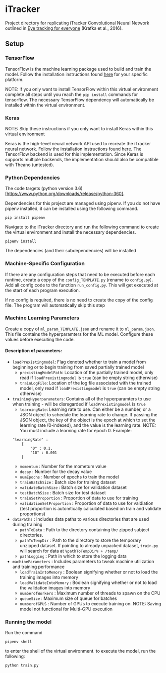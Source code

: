# iTracker
Project directory for replicating iTracker Convolutional Neural Network outlined in [Eye tracking for everyone](http://gazecapture.csail.mit.edu/) (Krafka et al., 2016).

## Setup
### TensorFlow
TensorFlow is the machine learning package used to build and train the model. Follow the installation instructions found [here](https://www.tensorflow.org/install/) for your specific platform. 

NOTE: If you only want to install TensorFlow within this virtual environment complete all steps until you reach the ```pip install``` commands for tensorflow. The necessary TensorFlow dependency will automatically be installed within the virtual environment.

### Keras
NOTE: Skip these instructions if you only want to install Keras within this virtual environment

Keras is the high-level neural network API used to recreate the iTracker neural network. Follow the installation instructions found [here](https://keras.io/#installation). The TensorFlow backend is used for this implementation. Since Keras is supports multiple backends, the implementation should also be compatible with Theano (untested).

### Python Dependencies
The code targets (python version 3.6)[https://www.python.org/downloads/release/python-360]. 

Dependencies for this project are managed using pipenv. If you do not have pipenv installed, it can be installed using the following command.

```
pip install pipenv
```
Navigate to the iTracker directory and run the following command to create the virtual environment and install the necessary dependencies.

```
pipenv install
```
The dependencies (and their subdependencies) will be installed

### Machine-Specific Configuration
If there are any configuration steps that need to be executed before each runtime, create a copy of the ```config_TEMPLATE.py``` (rename to ```config.py```). Add all config code to the function ```run_config.py```. This will get executed at the start of each program execution.

If no config is required, there is no need to create the copy of the config file. The program will automatically skip this step

### Machine Learning Parameters
Create a copy of ```ml_param_TEMPLATE.json``` and rename it to ```ml_param.json```. This file contains the hyperparamters for the ML model. Configure these values before executing the code.

#### Description of parameters:
* `loadPrexistingmodel`: Flag denoted whether to train a model from beginning or to begin training from saved partially trained model
	* `prexistingModelPath`: Location of the partially trained model, only read if `loadPrexistingmodel` is `true` (can be empty string otherwise)
	* `trainLogFile`: Location of the log file associated with the trained model, only read if `loadPrexistingmodel` is `true` (can be empty string otherwise)
* `trainingHyperparameters`: Contains all of the hyperparamters to use when training - will be disregarded if `loadPrexistingmodel` is `true`
	* `learningRate`: Learning rate to use. Can either be a number, or a JSON object to schedule the learning rate to change. If passing the JSON object, the key of the object is the epoch at which to set the learning rate (0-indexed), and the value is the learning rate. NOTE: You must include a learning rate for epoch 0. 
	Example:
	```
	"learningRate" : 
		{
			"0" : 0.1,
			"10" : 0.001
		}
	```
	* `momentum` : Number for the mometum value
	* `decay` : Number for the decay value
	* `numEpochs` : Number of epochs to train the model
	* `trainBatchSize` : Batch size for training dataset
	* `validateBatchSize` : Batch size for validation dataset
	* `testBatchSize` : Batch size for test dataset
	* `trainSetProportion` : Proportion of data to use for training
	* `validationSetProportion` : Proportion of data to use for valdiation (test proportion is automtically calculated based on train and validate proportions)
* `dataPaths` : Includes data paths to various directories that are used during training
	* `pathToData` : Path to the directory containing the zipped subject directories.
	* `pathToTempDir` : Path to the directory to store the temporary unzipped dataset. If pointing to already unpacked dataset, `train.py` will search for data at `%pathToTempDir% + /temp/`
	* `pathLogging` : Path in which to store the logging data
* `machineParameters` : Includes parameters to tweak machine utilization and training performance
	* `loadTrainIntoMemory` : Boolean signifying whether or not to load the training images into memory
	* `loadValidateIntoMemory` : Boolean signifying whether or not to load the validation images into memory
	* `numberofWorkers` : Maximum number of threads to spawn on the CPU
	* `queueSize` : Maximum size of queue for batches
	* `numberofGPUS` : Number of GPUs to execute training on. NOTE: Saving model not functional for Multi-GPU execution

### Running the model
Run the command 
```
pipenv shell
```
to enter the shell of the virtual environment.
to execute the model, run the following:
```
python train.py
```

